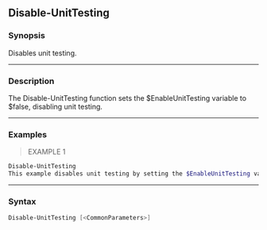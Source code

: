 Disable-UnitTesting
-------------------

### Synopsis
Disables unit testing.

---

### Description

The Disable-UnitTesting function sets the $EnableUnitTesting variable to $false, disabling unit testing.

---

### Examples
> EXAMPLE 1

```PowerShell
Disable-UnitTesting
This example disables unit testing by setting the $EnableUnitTesting variable to $false.
```

---

### Syntax
```PowerShell
Disable-UnitTesting [<CommonParameters>]
```
